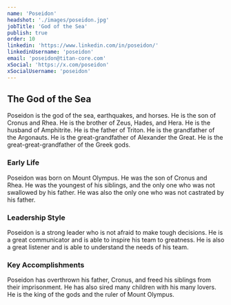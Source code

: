 ```yaml
---
name: 'Poseidon'
headshot: './images/poseidon.jpg'
jobTitle: 'God of the Sea'
publish: true
order: 10
linkedin: 'https://www.linkedin.com/in/poseidon/'
linkedinUsername: 'poseidon'
email: 'poseidon@titan-core.com'
xSocial: 'https://x.com/poseidon'
xSocialUsername: 'poseidon'
---
```


## The God of the Sea

Poseidon is the god of the sea, earthquakes, and horses. He is the son of Cronus and Rhea. He is the brother of Zeus, Hades, and Hera. He is the husband of Amphitrite. He is the father of Triton. He is the grandfather of the Argonauts. He is the great-grandfather of Alexander the Great. He is the great-great-grandfather of the Greek gods.

### Early Life

Poseidon was born on Mount Olympus. He was the son of Cronus and Rhea. He was the youngest of his siblings, and the only one who was not swallowed by his father. He was also the only one who was not castrated by his father.

### Leadership Style

Poseidon is a strong leader who is not afraid to make tough decisions. He is a great communicator and is able to inspire his team to greatness. He is also a great listener and is able to understand the needs of his team.

### Key Accomplishments

Poseidon has overthrown his father, Cronus, and freed his siblings from their imprisonment. He has also sired many children with his many lovers. He is the king of the gods and the ruler of Mount Olympus.
